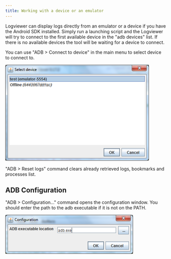 ```yaml
---
title: Working with a device or an emulator
---
```

Logviewer can display logs directly from an emulator or a device if you have
the Android SDK installed. Simply run a launching script and the Logviewer
will try to connect to the first available device in the "adb devices" list.
If there is no available devices the tool will be waiting for a device to
connect.

You can use "ADB > Connect to device" in the main menu to select device
to connect to.

![Device selection window](select_device.png)

"ADB > Reset logs" command clears already retrieved logs, bookmarks
and  processes list.

## ADB Configuration

"ADB > Configuration..." command opens the configuration window. You should
enter the path to the adb executable if it is not on the PATH.

![Configuration dialog](configuration.png)
